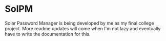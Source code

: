 # SolPM
Solar Password Manager is being developed by me as my final college project.
More readme updates will come when I'm not lazy and eventually have to write the documentation for this.
